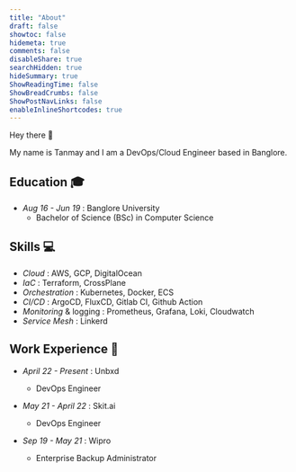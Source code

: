 ```yaml
---
title: "About"
draft: false
showtoc: false
hidemeta: true
comments: false
disableShare: true
searchHidden: true
hideSummary: true
ShowReadingTime: false
ShowBreadCrumbs: false
ShowPostNavLinks: false
enableInlineShortcodes: true
---
```

Hey there :wave:

My name is Tanmay and I am a DevOps/Cloud Engineer based in Banglore.

## Education :mortar_board:
* _Aug 16 - Jun 19_ : Banglore University
  * Bachelor of Science (BSc) in Computer Science

## Skills :computer:
* _Cloud_ : AWS, GCP, DigitalOcean
* _IaC_ :  Terraform, CrossPlane
* _Orchestration_ : Kubernetes, Docker, ECS
* _CI/CD_ : ArgoCD, FluxCD, Gitlab CI, Github Action
* _Monitoring_ & logging : Prometheus, Grafana, Loki, Cloudwatch
* _Service Mesh_ : Linkerd

## Work Experience :briefcase:
* _April 22 - Present_ : Unbxd
  * DevOps Engineer

* _May 21 - April 22_ : Skit.ai
  * DevOps Engineer

* _Sep 19 - May 21_ : Wipro
  * Enterprise Backup Administrator
